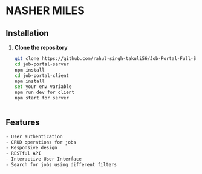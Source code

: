 # NASHER MILES 

## Installation

1. **Clone the repository**
   ```bash
   git clone https://github.com/rahul-singh-takuli56/Job-Portal-Full-Stack-Project.git
   cd job-portal-server
   npm install
   cd job-portal-client
   npm install
   set your env variable
   npm run dev for client
   npm start for server
  
 ## Features 
```bash
- User authentication 
- CRUD operations for jobs
- Responsive design
- RESTful API
- Interactive User Interface
- Search for jobs using different filters
```
